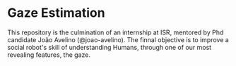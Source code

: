 # Gaze Estimation

This repository is the culmination of an internship at ISR, mentored by Phd candidate João Avelino (@joao-avelino). The finnal objective is to improve a social robot's skill of understanding Humans, through one of our most revealing features, the gaze.
